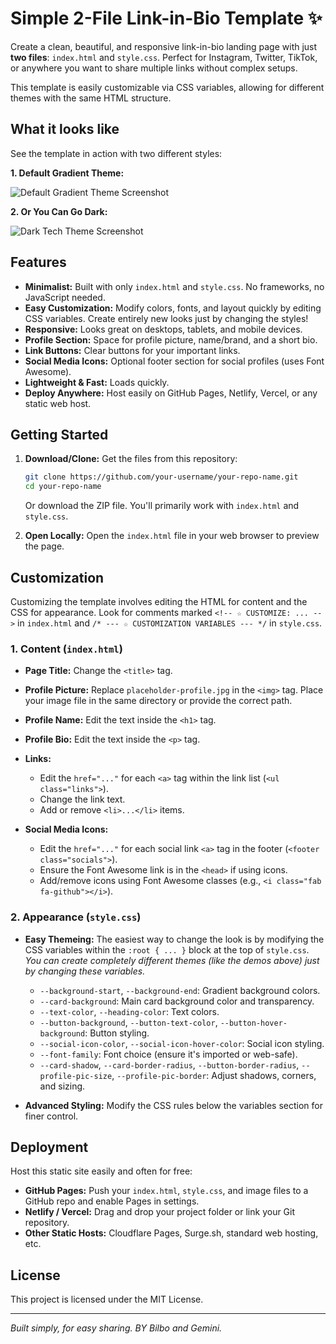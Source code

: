 # Simple 2-File Link-in-Bio Template ✨

Create a clean, beautiful, and responsive link-in-bio landing page with just **two files**: `index.html` and `style.css`. Perfect for Instagram, Twitter, TikTok, or anywhere you want to share multiple links without complex setups.

This template is easily customizable via CSS variables, allowing for different themes with the same HTML structure.

## What it looks like

See the template in action with two different styles:

**1. Default Gradient Theme:**

![Default Gradient Theme Screenshot](https://i.ibb.co/bRgD9qhT/link-in-bio.png)

**2. Or You Can Go Dark:**

![Dark Tech Theme Screenshot](https://i.ibb.co/HTYjqH7j/link-in-bio-2.png)

## Features

*   **Minimalist:** Built with only `index.html` and `style.css`. No frameworks, no JavaScript needed.
*   **Easy Customization:** Modify colors, fonts, and layout quickly by editing CSS variables. Create entirely new looks just by changing the styles!
*   **Responsive:** Looks great on desktops, tablets, and mobile devices.
*   **Profile Section:** Space for profile picture, name/brand, and a short bio.
*   **Link Buttons:** Clear buttons for your important links.
*   **Social Media Icons:** Optional footer section for social profiles (uses Font Awesome).
*   **Lightweight & Fast:** Loads quickly.
*   **Deploy Anywhere:** Host easily on GitHub Pages, Netlify, Vercel, or any static web host.

## Getting Started

1.  **Download/Clone:** Get the files from this repository:

    ```bash
    git clone https://github.com/your-username/your-repo-name.git
    cd your-repo-name
    ```

    Or download the ZIP file. You'll primarily work with `index.html` and `style.css`.
2.  **Open Locally:** Open the `index.html` file in your web browser to preview the page.

## Customization

Customizing the template involves editing the HTML for content and the CSS for appearance. Look for comments marked `<!-- ☆ CUSTOMIZE: ... -->` in `index.html` and `/* --- ☆ CUSTOMIZATION VARIABLES --- */` in `style.css`.

### 1. Content (`index.html`)

*   **Page Title:** Change the `<title>` tag.
*   **Profile Picture:** Replace `placeholder-profile.jpg` in the `<img>` tag. Place your image file in the same directory or provide the correct path.
*   **Profile Name:** Edit the text inside the `<h1>` tag.
*   **Profile Bio:** Edit the text inside the `<p>` tag.
*   **Links:**

    *   Edit the `href="..."` for each `<a>` tag within the link list (`<ul class="links">`).
    *   Change the link text.
    *   Add or remove `<li>...</li>` items.
*   **Social Media Icons:**

    *   Edit the `href="..."` for each social link `<a>` tag in the footer (`<footer class="socials">`).
    *   Ensure the Font Awesome link is in the `<head>` if using icons.
    *   Add/remove icons using Font Awesome classes (e.g., `<i class="fab fa-github"></i>`).

### 2. Appearance (`style.css`)

*   **Easy Themeing:** The easiest way to change the look is by modifying the CSS variables within the `:root { ... }` block at the top of `style.css`. _You can create completely different themes (like the demos above) just by changing these variables._

    *   `--background-start`, `--background-end`: Gradient background colors.
    *   `--card-background`: Main card background color and transparency.
    *   `--text-color`, `--heading-color`: Text colors.
    *   `--button-background`, `--button-text-color`, `--button-hover-background`: Button styling.
    *   `--social-icon-color`, `--social-icon-hover-color`: Social icon styling.
    *   `--font-family`: Font choice (ensure it's imported or web-safe).
    *   `--card-shadow`, `--card-border-radius`, `--button-border-radius`, `--profile-pic-size`, `--profile-pic-border`: Adjust shadows, corners, and sizing.
*   **Advanced Styling:** Modify the CSS rules below the variables section for finer control.

## Deployment

Host this static site easily and often for free:

*   **GitHub Pages:** Push your `index.html`, `style.css`, and image files to a GitHub repo and enable Pages in settings.
*   **Netlify / Vercel:** Drag and drop your project folder or link your Git repository.
*   **Other Static Hosts:** Cloudflare Pages, Surge.sh, standard web hosting, etc.

## License

This project is licensed under the MIT License.

---

_Built simply, for easy sharing. BY Bilbo and Gemini._
